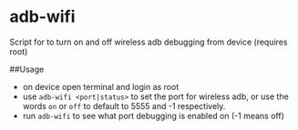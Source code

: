 # adb-wifi
Script for to turn on and off wireless adb debugging from device (requires root)

##Usage
* on device open terminal and login as root
* use `adb-wifi <port|status>` to set the port for wireless adb, or use the words `on` or `off` to default to 5555 and -1 respectively.
* run `adb-wifi` to see what port debugging is enabled on (-1 means off)
